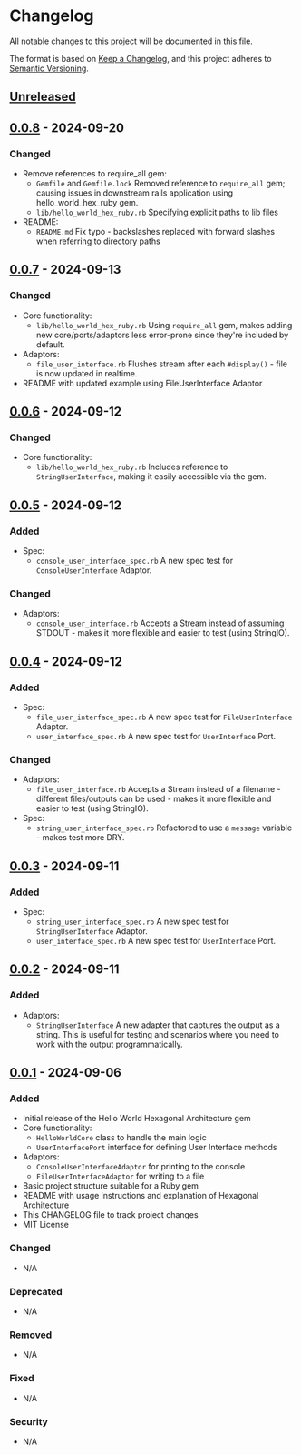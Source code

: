 # Changelog
All notable changes to this project will be documented in this file.

The format is based on [Keep a Changelog](https://keepachangelog.com/en/1.0.0/),
and this project adheres to [Semantic Versioning](https://semver.org/spec/v2.0.0.html).

## [Unreleased]

## [0.0.8] - 2024-09-20
### Changed
- Remove references to require_all gem:
  - `Gemfile` and `Gemfile.lock` Removed reference to `require_all` gem; causing issues in downstream rails application using hello_world_hex_ruby gem.
  - `lib/hello_world_hex_ruby.rb` Specifying explicit paths to lib files
- README:
  - `README.md` Fix typo - backslashes replaced with forward slashes when referring to directory paths

## [0.0.7] - 2024-09-13

### Changed
- Core functionality:
  - `lib/hello_world_hex_ruby.rb` Using `require_all` gem, makes adding new core/ports/adaptors less error-prone since they're included by default.
- Adaptors:
  - `file_user_interface.rb` Flushes stream after each `#display()` - file is now updated in realtime.
- README with updated example using FileUserInterface Adaptor



## [0.0.6] - 2024-09-12

### Changed
- Core functionality:
  - `lib/hello_world_hex_ruby.rb` Includes reference to `StringUserInterface`, making it easily accessible via the gem.

## [0.0.5] - 2024-09-12
### Added
- Spec:
  - `console_user_interface_spec.rb` A new spec test for `ConsoleUserInterface` Adaptor.

### Changed
- Adaptors:
  - `console_user_interface.rb` Accepts a Stream instead of assuming STDOUT - makes it more flexible and easier to test (using StringIO).

## [0.0.4] - 2024-09-12
### Added
- Spec:
  - `file_user_interface_spec.rb` A new spec test for `FileUserInterface` Adaptor.
  - `user_interface_spec.rb` A new spec test for `UserInterface` Port.

### Changed
- Adaptors:
  - `file_user_interface.rb` Accepts a Stream instead of a filename - different files/outputs can be used - makes it more flexible and easier to test (using StringIO).
- Spec:
  - `string_user_interface_spec.rb` Refactored to use a `message` variable - makes test more DRY.

## [0.0.3] - 2024-09-11
### Added
- Spec:
  - `string_user_interface_spec.rb` A new spec test for `StringUserInterface` Adaptor.
  - `user_interface_spec.rb` A new spec test for `UserInterface` Port.

## [0.0.2] - 2024-09-11
### Added
- Adaptors:
  - `StringUserInterface` A new adapter that captures the output as a string. This is useful for testing and scenarios where you need to work with the output programmatically.

## [0.0.1] - 2024-09-06
### Added
- Initial release of the Hello World Hexagonal Architecture gem
- Core functionality:
  - `HelloWorldCore` class to handle the main logic
  - `UserInterfacePort` interface for defining User Interface methods
- Adaptors:
  - `ConsoleUserInterfaceAdaptor` for printing to the console
  - `FileUserInterfaceAdaptor` for writing to a file
- Basic project structure suitable for a Ruby gem
- README with usage instructions and explanation of Hexagonal Architecture
- This CHANGELOG file to track project changes
- MIT License

### Changed
- N/A

### Deprecated
- N/A

### Removed
- N/A

### Fixed
- N/A

### Security
- N/A

[Unreleased]: https://github.com/adambonsu/hello_world_hex_ruby/compare/v0.0.8...HEAD
[0.0.8]: https://github.com/adambonsu/hello_world_hex_ruby/compare/v0.0.7...v0.0.8
[0.0.7]: https://github.com/adambonsu/hello_world_hex_ruby/compare/v0.0.6...v0.0.7
[0.0.6]: https://github.com/adambonsu/hello_world_hex_ruby/compare/v0.0.5...v0.0.6
[0.0.5]: https://github.com/adambonsu/hello_world_hex_ruby/compare/v0.0.4...v0.0.5
[0.0.4]: https://github.com/adambonsu/hello_world_hex_ruby/compare/v0.0.3...v0.0.4
[0.0.3]: https://github.com/adambonsu/hello_world_hex_ruby/compare/v0.0.2...v0.0.3
[0.0.2]: https://github.com/adambonsu/hello_world_hex_ruby/compare/v0.0.1...v0.0.2
[0.0.1]: https://github.com/adambonsu/hello_world_hex_ruby/releases/tag/v0.0.1